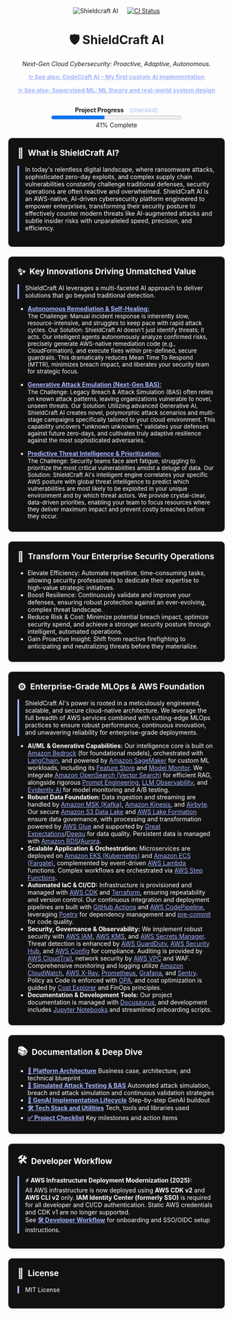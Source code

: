 <div align="center" style="display: flex; align-items: center; justify-content: center; margin-bottom:2em">
  <img src="https://img.shields.io/badge/AI%20Security-Shieldcraft%20AI-blueviolet?style=for-the-badge&logo=amazonaws&logoColor=white" alt="Shieldcraft AI" />
  <a href="https://github.com/Dee66/shieldcraft-ai/actions/workflows/ci.yml" style="margin-left: 1.5em; float: right;">
    <img src="https://github.com/Dee66/shieldcraft-ai/actions/workflows/ci.yml/badge.svg" alt="CI Status" style="vertical-align: middle;" />
  </a>
</div>

<h1 align="center">🛡️ ShieldCraft AI</h1>
<p align="center"><em>Next-Gen Cloud Cybersecurity: Proactive, Adaptive, Autonomous.</em></p>

<div align="center" style="margin-bottom:1em;">
  <a href="https://github.com/Dee66/CodeCraft-AI" style="color:#a5b4fc; font-size:0.98em;">
    <b>✨ See also: CodeCraft AI – My first custom AI implementation</b>
  </a>
</div>

<div align="center" style="margin-bottom:2em;">
  <a href="https://github.com/Dee66/supervised-learning" style="color:#a5b4fc; font-size:0.98em;">
    <b>✨ See also: Supervised ML: ML theory and real-world system design</b>
  </a>
</div>

<div id="progress-bar" align="center" style="margin-bottom:1.5em;">
  <strong>Project Progress</strong>
  <a href="./docs-site/docs/github/checklist.md" style="margin-left:0.75em; font-size:0.95em; color:#a5b4fc; text-decoration:none;">(checklist)</a><br/>
  <progress id="shieldcraft-progress" value="41" max="100" style="width: 60%; height: 18px;"></progress>
  <div id="progress-label">41% Complete</div>
</div>

<section style="border:1px solid #e0e0e0; border-radius:10px; margin:1.5em 0; box-shadow:0 2px 8px #f0f0f0; padding:1.5em; background:#111; color:#fff;">
<h2 style="margin-top:0;display:flex;align-items:center;font-size:1.35em;gap:0.5em;">
  <span style="font-size:1.2em;">🔎</span> What is ShieldCraft AI?
</h2>
<div style="border-left:4px solid #a5b4fc; padding-left:1em; margin-bottom:1em;">
In today's relentless digital landscape, where ransomware attacks, sophisticated zero-day exploits, and complex supply chain vulnerabilities constantly challenge traditional defenses, security operations are often reactive and overwhelmed. ShieldCraft AI is an AWS-native, AI-driven cybersecurity platform engineered to empower enterprises, transforming their security posture to effectively counter modern threats like AI-augmented attacks and subtle insider risks with unparalleled speed, precision, and efficiency.
</div>
</section>

<section style="border:1px solid #e0e0e0; border-radius:10px; margin:1.5em 0; box-shadow:0 2px 8px #f0f0f0; padding:1.5em; background:#111; color:#fff;">
<h2 style="margin-top:0;display:flex;align-items:center;font-size:1.35em;gap:0.5em;">
  <span style="font-size:1.2em;">✨</span> Key Innovations Driving Unmatched Value
</h2>
<div style="border-left:4px solid #a5b4fc; padding-left:1em; margin-bottom:1em;">
ShieldCraft AI leverages a multi-faceted AI approach to deliver solutions that go beyond traditional detection.
</div>
<ul style="margin-bottom:0.5em;">
  <li>
    <a href="./docs-site/docs/github/alert-triage.md" style="color:#a5b4fc;"><b>Autonomous Remediation & Self-Healing:</b></a><br/>
    <span style="font-size:0.95em;">
      The Challenge: Manual incident response is inherently slow, resource-intensive, and struggles to keep pace with rapid attack cycles.
      Our Solution: ShieldCraft AI doesn't just identify threats; it acts. Our intelligent agents autonomously analyze confirmed risks, precisely generate AWS-native remediation code (e.g., CloudFormation), and execute fixes within pre-defined, secure guardrails. This dramatically reduces Mean Time To Respond (MTTR), minimizes breach impact, and liberates your security team for strategic focus.
    </span>
  </li>
  <li style="margin-top:1em;">
    <a href="./docs-site/docs/github/attack-simulation.md" style="color:#a5b4fc;"><b>Generative Attack Emulation (Next-Gen BAS):</b></a><br/>
    <span style="font-size:0.95em;">
      The Challenge: Legacy Breach & Attack Simulation (BAS) often relies on known attack patterns, leaving organizations vulnerable to novel, unseen threats.
      Our Solution: Utilizing advanced Generative AI, ShieldCraft AI creates novel, polymorphic attack scenarios and multi-stage campaigns specifically tailored to your cloud environment. This capability uncovers "unknown unknowns," validates your defenses against future zero-days, and cultivates truly adaptive resilience against the most sophisticated adversaries.
    </span>
  </li>
  <li style="margin-top:1em;">
    <a href="./docs-site/docs/github/threat-detection.md" style="color:#a5b4fc;"><b>Predictive Threat Intelligence & Prioritization:</b></a><br/>
    <span style="font-size:0.95em;">
      The Challenge: Security teams face alert fatigue, struggling to prioritize the most critical vulnerabilities amidst a deluge of data.
      Our Solution: ShieldCraft AI's intelligent engine correlates your specific AWS posture with global threat intelligence to predict which vulnerabilities are most likely to be exploited in your unique environment and by which threat actors. We provide crystal-clear, data-driven priorities, enabling your team to focus resources where they deliver maximum impact and prevent costly breaches before they occur.
    </span>
  </li>
</ul>
</section>

<section style="border:1px solid #e0e0e0; border-radius:10px; margin:1.5em 0; box-shadow:0 2px 8px #f0f0f0; padding:1.5em; background:#111; color:#fff;">
<h2 style="margin-top:0;display:flex;align-items:center;font-size:1.35em;gap:0.5em;">
  <span style="font-size:1.2em;">🚀</span> Transform Your Enterprise Security Operations
</h2>
<ul style="margin-bottom:0.5em;">
  <li>Elevate Efficiency: Automate repetitive, time-consuming tasks, allowing security professionals to dedicate their expertise to high-value strategic initiatives.</li>
  <li>Boost Resilience: Continuously validate and improve your defenses, ensuring robust protection against an ever-evolving, complex threat landscape.</li>
  <li>Reduce Risk & Cost: Minimize potential breach impact, optimize security spend, and achieve a stronger security posture through intelligent, automated operations.</li>
  <li>Gain Proactive Insight: Shift from reactive firefighting to anticipating and neutralizing threats before they materialize.</li>
</ul>
</section>

<section style="border:1px solid #e0e0e0; border-radius:10px; margin:1.5em 0; box-shadow:0 2px 8px #f0f0f0; padding:1.5em; background:#111; color:#fff;">
<h2 style="margin-top:0;display:flex;align-items:center;font-size:1.35em;gap:0.5em;">
  <span style="font-size:1.2em;">⚙️</span> Enterprise-Grade MLOps & AWS Foundation
</h2>
<div style="border-left:4px solid #a5b4fc; padding-left:1em; margin-bottom:1em;">
ShieldCraft AI's power is rooted in a meticulously engineered, scalable, and secure cloud-native architecture. We leverage the full breadth of AWS services combined with cutting-edge MLOps practices to ensure robust performance, continuous innovation, and unwavering reliability for enterprise-grade deployments.
</div>
<ul style="margin-bottom:0.5em;">
  <li><b>AI/ML & Generative Capabilities:</b> Our intelligence core is built on <a href="https://aws.amazon.com/bedrock/" style="color:#a5b4fc;">Amazon Bedrock</a> (for foundational models), orchestrated with <a href="https://www.langchain.com/" style="color:#a5b4fc;">LangChain</a>, and powered by <a href="https://aws.amazon.com/sagemaker/" style="color:#a5b4fc;">Amazon SageMaker</a> for custom ML workloads, including its <a href="https://docs.aws.amazon.com/sagemaker/latest/dg/feature-store.html" style="color:#a5b4fc;">Feature Store</a> and <a href="https://docs.aws.amazon.com/sagemaker/latest/dg/model-monitor.html" style="color:#a5b4fc;">Model Monitor</a>. We integrate <a href="https://aws.amazon.com/opensearch-service/" style="color:#a5b4fc;">Amazon OpenSearch (Vector Search)</a> for efficient RAG, alongside rigorous <a href="https://www.promptingguide.ai/" style="color:#a5b4fc;">Prompt Engineering</a>, <a href="https://arize.com/llm-observability/" style="color:#a5b4fc;">LLM Observability</a>, and <a href="https://evidentlyai.com/" style="color:#a5b4fc;">Evidently AI</a> for model monitoring and A/B testing.</li>
  <li><b>Robust Data Foundation:</b> Data ingestion and streaming are handled by <a href="https://aws.amazon.com/msk/" style="color:#a5b4fc;">Amazon MSK (Kafka)</a>, <a href="https://aws.amazon.com/kinesis/" style="color:#a5b4fc;">Amazon Kinesis</a>, and <a href="https://airbyte.com/" style="color:#a5b4fc;">Airbyte</a>. Our secure <a href="https://aws.amazon.com/s3/" style="color:#a5b4fc;">Amazon S3 Data Lake</a> and <a href="https://aws.amazon.com/lake-formation/" style="color:#a5b4fc;">AWS Lake Formation</a> ensure data governance, with processing and transformation powered by <a href="https://aws.amazon.com/glue/" style="color:#a5b4fc;">AWS Glue</a> and supported by <a href="https://greatexpectations.io/" style="color:#a5b4fc;">Great Expectations</a>/<a href="https://github.com/awslabs/deequ" style="color:#a5b4fc;">Deequ</a> for data quality. Persistent data is managed with <a href="https://aws.amazon.com/rds/" style="color:#a5b4fc;">Amazon RDS</a>/<a href="https://aws.amazon.com/rds/aurora/" style="color:#a5b4fc;">Aurora</a>.</li>
  <li><b>Scalable Application & Orchestration:</b> Microservices are deployed on <a href="https://aws.amazon.com/eks/" style="color:#a5b4fc;">Amazon EKS (Kubernetes)</a> and <a href="https://aws.amazon.com/ecs/" style="color:#a5b4fc;">Amazon ECS (Fargate)</a>, complemented by event-driven <a href="https://aws.amazon.com/lambda/" style="color:#a5b4fc;">AWS Lambda</a> functions. Complex workflows are orchestrated via <a href="https://aws.amazon.com/step-functions/" style="color:#a5b4fc;">AWS Step Functions</a>.</li>
  <li><b>Automated IaC & CI/CD:</b> Infrastructure is provisioned and managed with <a href="https://aws.amazon.com/cdk/" style="color:#a5b4fc;">AWS CDK</a> and <a href="https://www.terraform.io/" style="color:#a5b4fc;">Terraform</a>, ensuring repeatability and version control. Our continuous integration and deployment pipelines are built with <a href="https://github.com/features/actions" style="color:#a5b4fc;">GitHub Actions</a> and <a href="https://aws.amazon.com/codepipeline/" style="color:#a5b4fc;">AWS CodePipeline</a>, leveraging <a href="https://python-poetry.org/" style="color:#a5b4fc;">Poetry</a> for dependency management and <a href="https://pre-commit.com/" style="color:#a5b4fc;">pre-commit</a> for code quality.</li>
  <li><b>Security, Governance & Observability:</b> We implement robust security with <a href="https://aws.amazon.com/iam/" style="color:#a5b4fc;">AWS IAM</a>, <a href="https://aws.amazon.com/kms/" style="color:#a5b4fc;">AWS KMS</a>, and <a href="https://aws.amazon.com/secrets-manager/" style="color:#a5b4fc;">AWS Secrets Manager</a>. Threat detection is enhanced by <a href="https://aws.amazon.com/guardduty/" style="color:#a5b4fc;">AWS GuardDuty</a>, <a href="https://aws.amazon.com/security-hub/" style="color:#a5b4fc;">AWS Security Hub</a>, and <a href="https://aws.amazon.com/config/" style="color:#a5b4fc;">AWS Config</a> for compliance. Auditing is provided by <a href="https://docs.aws.amazon.com/awscloudtrail/latest/userguide/cloudtrail-user-guide.html" style="color:#a5b4fc;">AWS CloudTrail</a>, network security by <a href="https://aws.amazon.com/vpc/" style="color:#a5b4fc;">AWS VPC</a> and WAF. Comprehensive monitoring and logging utilize <a href="https://aws.amazon.com/cloudwatch/" style="color:#a5b4fc;">Amazon CloudWatch</a>, <a href="https://aws.amazon.com/x-ray/" style="color:#a5b4fc;">AWS X-Ray</a>, <a href="https://prometheus.io/" style="color:#a5b4fc;">Prometheus</a>, <a href="https://grafana.com/" style="color:#a5b4fc;">Grafana</a>, and <a href="https://sentry.io/welcome/" style="color:#a5b4fc;">Sentry</a>. Policy as Code is enforced with <a href="https://www.openpolicyagent.org/" style="color:#a5b4fc;">OPA</a>, and cost optimization is guided by <a href="https://aws.amazon.com/aws-cost-management/aws-cost-explorer/" style="color:#a5b4fc;">Cost Explorer</a> and FinOps principles.</li>
  <li><b>Documentation & Development Tools:</b> Our project documentation is managed with <a href="https://docusaurus.io/" style="color:#a5b4fc;">Docusaurus</a>, and development includes <a href="https://jupyter.org/" style="color:#a5b4fc;">Jupyter Notebooks</a> and streamlined onboarding scripts.</li>
</ul>
</section>

<section style="border:1px solid #e0e0e0; border-radius:10px; margin:1.5em 0; box-shadow:0 2px 8px #f0f0f0; padding:1.5em; background:#111; color:#fff;">
<h2 style="margin-top:0;display:flex;align-items:center;font-size:1.35em;gap:0.5em;">
  <span style="font-size:1.2em;">📚</span> Documentation & Deep Dive
</h2>
<ul style="margin-bottom:0.5em;">
  <li><a href="./docs-site/docs/github/spec.md" style="color:#a5b4fc;"><b>📝 Platform Architecture</b></a> Business case, architecture, and technical blueprint</li>
  <li><a href="./docs-site/docs/github/attack-simulation.md" style="color:#a5b4fc;"><b>🧪 Simulated Attack Testing & BAS</b></a> Automated attack simulation, breach and attack simulation and continuous validation strategies</li>
  <li><a href="./docs-site/docs/github/poa.md" style="color:#a5b4fc;"><b>🔄 GenAI Implementation Lifecycle</b></a> Step-by-step GenAI buildout</li>
  <li><a href="./docs-site/docs/github/tooling.md" style="color:#a5b4fc;"><b>🛠️ Tech Stack and Utilities</b></a> Tech, tools and libraries used</li>
  <li><a href="./docs-site/docs/github/checklist.md" style="color:#a5b4fc;"><b>✅ Project Checklist</b></a> Key milestones and action items</li>
</ul>
</section>

<section style="border:1px solid #e0e0e0; border-radius:10px; margin:1.5em 0; box-shadow:0 2px 8px #f0f0f0; padding:1.5em; background:#111; color:#fff;">
<h2 style="margin-top:0;display:flex;align-items:center;font-size:1.35em;gap:0.5em;">
  <span style="font-size:1.2em;">🛠️</span> Developer Workflow
</h2>
<div style="border-left:4px solid #a5b4fc; padding-left:1em; margin-bottom:1em;">

<b>⚡️ AWS Infrastructure Deployment Modernization (2025):</b><br>
All AWS infrastructure is now deployed using <b>AWS CDK v2</b> and <b>AWS CLI v2</b> only. <b>IAM Identity Center (formerly SSO)</b> is required for all developer and CI/CD authentication. Static AWS credentials and CDK v1 are no longer supported.<br>
See <a href="./docs-site/docs/github/developer-workflow.md" style="color:#a5b4fc;"><b>🛠️ Developer Workflow</b></a> for onboarding and SSO/OIDC setup instructions.
</div>
</section>

<section style="border:1px solid #e0e0e0; border-radius:10px; margin:1.5em 0; box-shadow:0 2px 8px #f0f0f0; padding:1.5em; background:#111; color:#fff;">
<h2 style="margin-top:0;display:flex;align-items:center;font-size:1.35em;gap:0.5em;">
  <span style="font-size:1.2em;">📄</span> License
</h2>
<div style="border-left:4px solid #a5b4fc; padding-left:1em; margin-bottom:1em;">
MIT License
</div>
</section>
